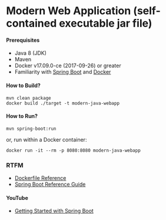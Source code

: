 
# Modern Web Application (self-contained executable jar file)

#### Prerequisites

* Java 8 (JDK)
* Maven
* Docker v17.09.0-ce (2017-09-26) or greater
* Familiarity with [Spring Boot](https://projects.spring.io/spring-boot/) and [Docker](https://docs.docker.com/engine/docker-overview/)    

#### How to Build?

```
mvn clean package
docker build ./target -t modern-java-webapp
```

#### How to Run? 

```
mvn spring-boot:run
```

or, run within a Docker container:

```
docker run -it --rm -p 8080:8080 modern-java-webapp
``` 

### RTFM

* [Dockerfile Reference](https://docs.docker.com/engine/reference/builder/)
* [Spring Boot Reference Guide](http://docs.spring.io/spring-boot/docs/current/reference/htmlsingle/)

#### YouTube 

* [Getting Started with Spring Boot](https://www.youtube.com/watch?v=sbPSjI4tt10)
